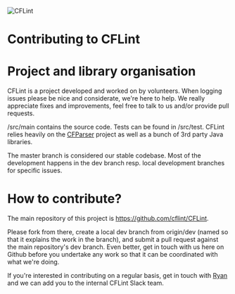 ![CFLint](/src/main/resources/CFLint-logo.jpg)

Contributing to CFLint
======================

# Project and library organisation

CFLint is a project developed and worked on by volunteers. When logging issues please be nice and considerate, we're here to help. We really appreciate fixes and improvements, feel free to talk to us and/or provide pull requests.

/src/main contains the source code. Tests can be found in /src/test. CFLint relies heavily on the [CFParser](https://github.com/cfparser/cfparser) project as well as a bunch of 3rd party Java libraries.

The master branch is considered our stable codebase. Most of the development happens in the dev branch resp. local development branches for specific issues.

# How to contribute?

The main repository of this project is https://github.com/cflint/CFLint.

Please fork from there, create a local dev branch from origin/dev (named so that it explains the work in the branch), and submit a pull request against the main repository's dev branch. Even better, get in touch with us here on Github before you undertake any work so that it can be coordinated with what we're doing.

If you're interested in contributing on a regular basis, get in touch with [Ryan](https://github.com/ryaneberly) and we can add you to the internal CFLint Slack team.
